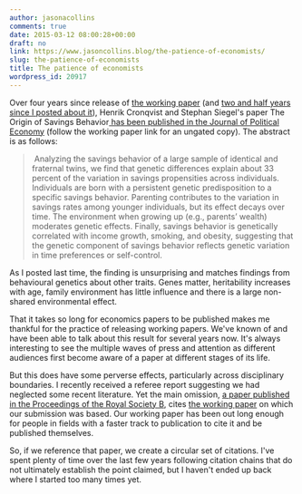 ```yaml
---
author: jasonacollins
comments: true
date: 2015-03-12 08:00:28+00:00
draft: no
link: https://www.jasoncollins.blog/the-patience-of-economists/
slug: the-patience-of-economists
title: The patience of economists
wordpress_id: 20917
---
```


Over four years since release of [the working paper](http://papers.ssrn.com/sol3/papers.cfm?abstract_id=1649790) (and [two and half years since I posted about it](https://www.jasoncollins.blog/the-origins-of-savings-behaviour/)), Henrik Cronqvist and Stephan Siegel's paper The Origin of Savings Behavior[ has been published in the Journal of Political Economy](http://www.jstor.org/discover/10.1086/679284?uid=3737536&uid=2&uid=4&sid=21105589290901) (follow the working paper link for an ungated copy). The abstract is as follows:


<blockquote> Analyzing the savings behavior of a large sample of identical and fraternal twins, we find that genetic differences explain about 33 percent of the variation in savings propensities across individuals. Individuals are born with a persistent genetic predisposition to a specific savings behavior. Parenting contributes to the variation in savings rates among younger individuals, but its effect decays over time. The environment when growing up (e.g., parents’ wealth) moderates genetic effects. Finally, savings behavior is genetically correlated with income growth, smoking, and obesity, suggesting that the genetic component of savings behavior reflects genetic variation in time preferences or self-control.</blockquote>


As I posted last time, the finding is unsurprising and matches findings from behavioural genetics about other traits. Genes matter, heritability increases with age, family environment has little influence and there is a large non-shared environmental effect.

That it takes so long for economics papers to be published makes me thankful for the practice of releasing working papers. We've known of and have been able to talk about this result for several years now. It's always interesting to see the multiple waves of press and attention as different audiences first become aware of a paper at different stages of its life.

But this does have some perverse effects, particularly across disciplinary boundaries. I recently received a referee report suggesting we had neglected some recent literature. Yet the main omission, [a paper published in the Proceedings of the Royal Society B](http://rspb.royalsocietypublishing.org/content/281/1779/20132561.short), cites [the working paper](http://ssrn.com/abstract=2208886) on which our submission was based. Our working paper has been out long enough for people in fields with a faster track to publication to cite it and be published themselves.

So, if we reference that paper, we create a circular set of citations. I've spent plenty of time over the last few years following citation chains that do not ultimately establish the point claimed, but I haven't ended up back where I started too many times yet.

